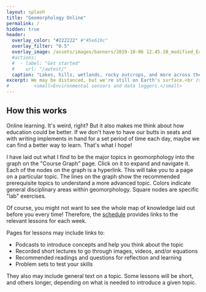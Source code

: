 ```yaml
---
layout: splash
title: "Geomorphology Online"
permalink: /
hidden: true
header:
  overlay_color: "#222222" #"#5e616c"
  overlay_filter: "0.5"
  overlay_image: /assets/images/banners/2019-10-06 12.45.10_modified_EagleMountain_withMarkH.jpg
  #actions:
  #  - label: "Get started"
  #    url: "/awtest/"
  caption: "Lakes, hills, wetlands, rocky outcrops, and more across the edge of the Boundary Waters. *Photo: A. Wickert*"
excerpt: We may be distanced, but we're still on Earth's surface.<br />
#         <small>Environmental sensors and data loggers.</small>
---
```


## How this works

Online learning. It's weird, right? But it also makes me think about how education could be better. If we don't have to have our butts in seats and with writing implements in hand for a set period of time each day, maybe we can find a better way to learn. That's what I hope!

I have laid out what I find to be the major topics in geomorphology into the graph on the "Course Graph" page. Click on it to expand and navigate it. Each of the nodes on the graph is a hyperlink. This will take you to a page on a particular topic. The lines on the graph show the recommended prerequisite topics to understand a more advanced topic. Colors indicate general disciplinary areas within geomorphology. Square nodes are specific "lab" exercises.

Of course, you might not want to see the whole map of knowledge laid out before you every time! Therefore, the [schedule](/schedule/) provides links to the relevant lessons for each week.

Pages for lessons may include links to:
* Podcasts to introduce concepts and help you think about the topic
* Recorded short lectures to go through images, videos, and/or equations
* Recommended readings and questions for reflection and learning
* Problem sets to test your skills

They also may include general text on a topic. Some lessons will be short, and others longer, depending on what is needed to introduce a given topic.
